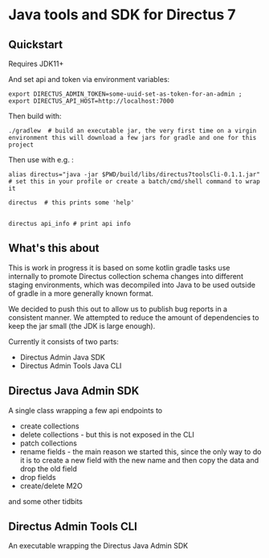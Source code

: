 # Java tools and SDK for Directus 7

## Quickstart

Requires JDK11+

And set api and token via environment variables:

    export DIRECTUS_ADMIN_TOKEN=some-uuid-set-as-token-for-an-admin ; export DIRECTUS_API_HOST=http://localhost:7000
    
Then build with:    

    ./gradlew  # build an executable jar, the very first time on a virgin environment this will download a few jars for gradle and one for this project
    
Then use with e.g. :
    
    alias directus="java -jar $PWD/build/libs/directus7toolsCli-0.1.1.jar" # set this in your profile or create a batch/cmd/shell command to wrap it 

    directus  # this prints some 'help'


    directus api_info # print api info


## What's this about

This is work in progress it is based on some kotlin gradle tasks use internally to promote Directus collection schema changes into different staging environments, which was  decompiled into Java to be used outside of gradle in a more generally known format.

We decided to push this out to allow us to publish bug reports in a consistent manner.
We attempted to reduce the amount of dependencies to keep the jar small (the JDK is large enough).

Currently it consists of two parts:

* Directus Admin Java SDK
* Directus Admin Tools Java CLI

## Directus Java Admin SDK

A single class wrapping a few api endpoints to 

* create collections
* delete collections - but this is not exposed in the CLI
* patch collections
* rename fields - the main reason we started this, since the only way to do it is to create a new field with the new name and then copy the data and drop the old field
* drop fields
* create/delete M2O

and some other tidbits

## Directus Admin Tools CLI

An executable wrapping the Directus Java Admin SDK
